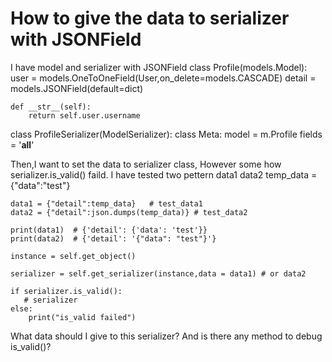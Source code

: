
# How to give the data to serializer with JSONField

I have model and serializer with JSONField
class Profile(models.Model):
    user = models.OneToOneField(User,on_delete=models.CASCADE)
    detail = models.JSONField(default=dict)

    def __str__(self):
        return self.user.username

class ProfileSerializer(ModelSerializer):
    class Meta:
        model = m.Profile
        fields = '__all__'

Then,I want to set the data to serializer class,
However some how serializer.is_valid() faild.
I have tested two pettern data1 data2
    temp_data = {"data":"test"}

    data1 = {"detail":temp_data}   # test_data1
    data2 = {"detail":json.dumps(temp_data)} # test_data2 

    print(data1)  # {'detail': {'data': 'test'}}
    print(data2)  # {'detail': '{"data": "test"}'}

    instance = self.get_object()
    
    serializer = self.get_serializer(instance,data = data1) # or data2

    if serializer.is_valid(): 
       # serializer
    else:
        print("is_valid failed")

What data should I give to this serializer?
And is there any method to debug is_valid()?

        
